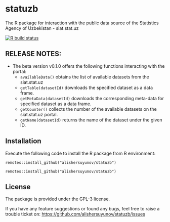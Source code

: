 # statuzb

The R package for interaction with the public data source of the Statistics Agency of Uzbekistan - siat.stat.uz

[![R build status](https://github.com/alishersuyunov/statuzb/workflows/R-CMD-check/badge.svg)](https://github.com/alishersuyunov/statuzb/actions?workflow=R-CMD-check)

## RELEASE NOTES:

-   The beta version v0.1.0 offers the following functions interacting with the portal:
    -   `availableData()` obtains the list of available datasets from the siat.stat.uz
    -   `getTable(datasetId)` downloads the specified dataset as a data frame.
    -   `getMetaData(datasetId)` downloads the corresponding meta-data for specified dataset as a data frame.
    -   `getCounter()` collects the number of the available datasets on the siat.stat.uz portal.
    -   `getName(datasetId)` returns the name of the dataset under the given ID.

## Installation

Execute the following code to install the R package from R environment:

```{r, installation1}
remotes::install_github("alishersuyunov/statuzb")
```

```{r, installation2}
remotes::install_github("alishersuyunov/statuzb")
```

## License

The package is provided under the GPL-3 license.

If you have any feature suggestions or found any bugs, feel free to raise a trouble ticket on: <https://github.com/alishersuyunov/statuzb/issues>
